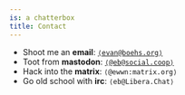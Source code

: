 ```yaml
---
is: a chatterbox
title: Contact
---
```


-   Shoot me an **email**: [`⟨evan@boehs.org⟩`](mailto:evan@boehs.org)
-   Toot from **mastodon**: [`⟨@eb@social.coop⟩`](https://social.coop/@eb)
-   Hack into the **matrix**: `⟨@ewwn:matrix.org⟩`
-   Go old school with **irc**: `⟨eb@Libera.Chat⟩`
